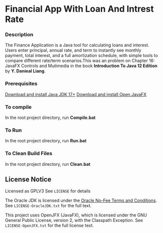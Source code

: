 # Financial App With Loan And Intrest Rate

### Description
The Finance Application is a Java tool for calculating loans and interest. Users enter principal, annual rate, and term to instantly see monthly payment, total interest, and a full amortization schedule, with simple tools to compare different rate/term scenarios.This was an problem on Chapter 16: JavaFX Controls and Mutimedia  in the book **Introduction To Java 12 Edition** by **Y.  Danieal Liang**.

### Prerequisites
[Download and install Java JDK 17+](https://www.oracle.com/java/technologies/downloads/)
[Download and install Open JavaFX](https://openjfx.io/)

### To compile
In the root project directory, run **Compile.bat**
### To Run
In the root project directory, run **Run.bat**
### To Clean Build Files
In the root project directory, run **Clean.bat**

## License Notice
Licensed as GPLV3 See `LICENSE` for details

The Oracle JDK is licensed under the [Oracle No-Fee Terms and Conditions](https://www.oracle.com/downloads/licenses/no-fee-license.html).  
See `LICENSE-OracleJDK.txt` for the full text.

This project uses OpenJFX (JavaFX), which is licensed under the GNU General Public License, version 2, with the Classpath Exception.
See `LICENSE-OpenJFX.txt` for the full license text.
